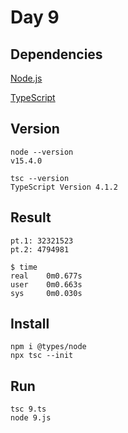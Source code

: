 # Day 9

## Dependencies

[Node.js](https://nodejs.org/)  

[TypeScript](https://www.typescriptlang.org/)  

## Version

    node --version
    v15.4.0

    tsc --version
    TypeScript Version 4.1.2

## Result

    pt.1: 32321523
    pt.2: 4794981

    $ time
    real    0m0.677s
    user    0m0.663s
    sys     0m0.030s

## Install

    npm i @types/node
    npx tsc --init

## Run

    tsc 9.ts
    node 9.js
